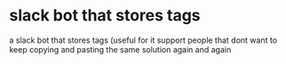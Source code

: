 # slack bot that stores tags
a slack bot that stores tags (useful for it support people that dont want to keep copying and pasting the same solution again and again
